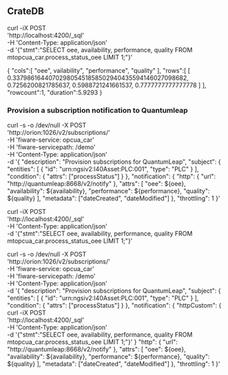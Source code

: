 ## CrateDB

curl -iX POST \
 'http://localhost:4200/\_sql' \
 -H 'Content-Type: application/json' \
 -d '{"stmt":"SELECT oee, availability, performance, quality FROM mtopcua_car.process_status_oee LIMIT 1;"}'

{
	"cols":[
		"oee",
		vailability",
		"performance",
		"quality"
		],
	"rows":[
		[
			0.337986164407029805451858502940435594146027098682,
			0.7256200821785637,
			0.5988721241661537,
			0.7777777777777778
		]
	],
	"rowcount":1,
	"duration":5.9293
}

### Provision a subscription notification to Quantumleap

curl -s -o /dev/null -X POST \
 'http://orion:1026/v2/subscriptions/' \
 -H 'fiware-service: opcua_car' \
 -H 'fiware-servicepath: /demo' \
 -H 'Content-Type: application/json' \
 -d '{
"description": "Provision subscriptions for QuantumLeap",
"subject": {
"entities": [
	{
	"id": "urn:ngsiv2:I40Asset:PLC:001",
	"type": "PLC"
	}
],
"condition": {
"attrs": ["processStatus"]
}
},
"notification": {
"http": {
"url": "http://quantumleap:8668/v2/notify"
},
"attrs": [
		"oee": ${oee},
		"availability": ${availability},
		"performance": ${performance},
		"quality": ${quality}
		],
"metadata": ["dateCreated", "dateModified"]
},
"throttling": 1
}'



curl -iX POST \
 'http://localhost:4200/\_sql' \
 -H 'Content-Type: application/json' \
 -d '{"stmt":"SELECT oee, availability, performance, quality FROM mtopcua_car.process_status_oee LIMIT 1;"}'
 

curl -s -o /dev/null -X POST \
 'http://orion:1026/v2/subscriptions/' \
 -H 'fiware-service: opcua_car' \
 -H 'fiware-servicepath: /demo' \
 -H 'Content-Type: application/json' \
 -d '{
"description": "Provision subscriptions for QuantumLeap",
"subject": {
"entities": [
	{
	"id": "urn:ngsiv2:I40Asset:PLC:001",
	"type": "PLC"
	}
],
"condition": {
"attrs": ["processStatus"]
}
},
"notification": {
"httpCustom": {
  curl -iX POST \
 'http://localhost:4200/\_sql' \
 -H 'Content-Type: application/json' \
 -d '{"stmt":"SELECT oee, availability, performance, quality FROM mtopcua_car.process_status_oee LIMIT 1;"}'
}
"http": {
"url": "http://quantumleap:8668/v2/notify"
},
"attrs": [
		"oee": ${oee},
		"availability": ${availability},
		"performance": ${performance},
		"quality": ${quality}
		],
"metadata": ["dateCreated", "dateModified"]
},
"throttling": 1
}'